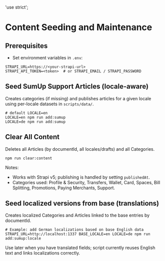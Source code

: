 'use strict';

# Content Seeding and Maintenance

## Prerequisites
- Set environment variables in `.env`:
```
STRAPI_URL=https://<your-strapi-url>
STRAPI_API_TOKEN=<token>  # or STRAPI_EMAIL / STRAPI_PASSWORD
```

## Seed SumUp Support Articles (locale-aware)
Creates categories (if missing) and publishes articles for a given locale using per-locale datasets in `scripts/data/`.
```
# default LOCALE=en
LOCALE=en npm run add:sumup
LOCALE=de npm run add:sumup
```

## Clear All Content
Deletes all Articles (by documentId, all locales/drafts) and all Categories.
```
npm run clear:content
```

Notes:
- Works with Strapi v5; publishing is handled by setting `publishedAt`.
- Categories used: Profile & Security, Transfers, Wallet, Card, Spaces, Bill Splitting, Promotions, Paying Merchants, Support.

## Seed localized versions from base (translations)
Creates localized Categories and Articles linked to the base entries by documentId.
```
# Example: add German localizations based on base English data
STRAPI_URL=http://localhost:1337 BASE_LOCALE=en LOCALE=de npm run add:sumup:locale
```
Use later when you have translated fields; script currently reuses English text and links localizations correctly.


